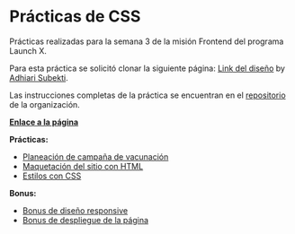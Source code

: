 # Prácticas de CSS

Prácticas realizadas para la semana 3 de la misión Frontend del programa Launch X. 

Para esta práctica se solicitó clonar la siguiente página: [Link del diseño](https://github.com/LaunchX-InnovaccionVirtual/FrontEnd-Mision/blob/main/03%20-%20CSS/practica/landingVacunaci%C3%B3n.png) by [Adhiari Subekti](https://dribbble.com/Adhiari_is).

Las instrucciones completas de la práctica se encuentran en el [repositorio](https://github.com/LaunchX-InnovaccionVirtual/FrontEnd-Mision/tree/main/03%20-%20CSS/practica) de la organización.

**[Enlace a la página](https://selenevillar.github.io/MisionFrontend-CSS/)**

**Prácticas:**
  - [Planeación de campaña de vacunación](./plan-de-mercadotecnia/Campaña%20vacunación.pdf)
  - [Maquetación del sitio con HTML](./index.html)
  - [Estilos con CSS](./styles/style.css)

**Bonus:**
  - [Bonus de diseño responsive](./styles/style.css)
  - [Bonus de despliegue de la página](https://selenevillar.github.io/MisionFrontend-CSS/)

